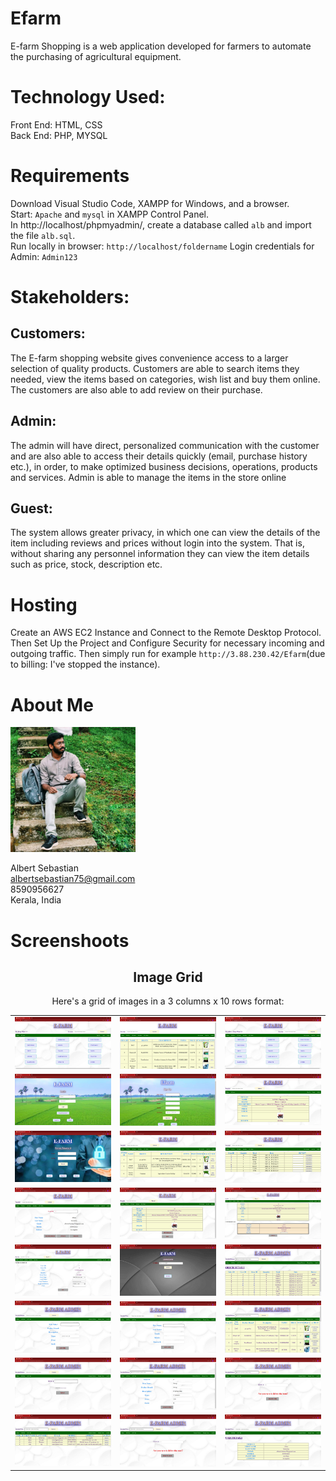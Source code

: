 # Efarm
E-farm Shopping is a web application developed for farmers to automate the purchasing of agricultural equipment.

# Technology Used:
Front End: HTML, CSS<br>
Back End: PHP, MYSQL 

# Requirements
Download Visual Studio Code, XAMPP for Windows, and a browser.<br>
Start: `Apache` and `mysql` in XAMPP Control Panel.<br>
In http://localhost/phpmyadmin/, create a database called `alb` and import the file `alb.sql`.<br>
Run locally in browser: `http://localhost/foldername`
Login credentials for Admin: `Admin123`

# Stakeholders:
## Customers: 
The E-farm shopping website gives convenience access to a larger selection of quality products. Customers are able to search items they needed, view the items based on categories, wish list and buy them online. The customers are also able to add review on their purchase.

## Admin:
The admin will have direct, personalized communication with the customer and are also able to access their details quickly (email, purchase history etc.), in order, to make optimized business decisions, operations, products and services. Admin is able to manage the items in the store online

## Guest: 
The system allows greater privacy, in which one can view the details of the item including reviews and prices without login into the system. That is, without sharing any personnel information they can view the item details such as price, stock, description etc.

# Hosting
Create an AWS EC2 Instance and Connect to the Remote Desktop Protocol. Then Set Up the Project and Configure Security for necessary incoming and outgoing traffic. Then simply run for example `http://3.88.230.42/Efarm`(due to billing: I've stopped the instance).

# About Me
<img src="./css/image/347393526_250171240894141_1652025665265698400_n.jpg" alt="drawing" width="200"/>

Albert Sebastian<br>
albertsebastian75@gmail.com<br>
8590956627<br>
Kerala, India

# Screenshoots
<div align="center">
  <h2>Image Grid</h2>
  <p>Here's a grid of images in a 3 columns x 10 rows format:</p>
  <table>
    <tr>
      <td align="center"><img src="./css/screenshots/index.JPG" width="200"></td>
      <td align="center"><img src="./css/screenshots/view all.JPG" width="200"></td>
      <td align="center"><img src="./css/screenshots/cus index.JPG" width="200"></td>
    </tr>
    <tr>
      <td align="center"><img src="./css/screenshots/login.JPG" width="200"></td>
      <td align="center"><img src="./css/screenshots/signup.JPG" width="200"></td>
      <td align="center"><img src="./css/screenshots/guest ind view.JPG" width="200"></td>
    </tr>
    <tr>
      <td align="center"><img src="./css/screenshots/forgot password.JPG" width="200"></td>
      <td align="center"><img src="./css/screenshots/wislist.JPG" width="200"></td>
      <td align="center"><img src="./css/screenshots/order.JPG" width="200"></td>
    </tr>
    <tr>
      <td align="center"><img src="./css/screenshots/acount.JPG" width="200"></td>
      <td align="center"><img src="./css/screenshots/cust view indi.JPG" width="200"></td>
      <td align="center"><img src="./css/screenshots/confirm buy.JPG" width="200"></td>
    </tr>
    <tr>
      <td align="center"><img src="./css/screenshots/pay.JPG" width="200"></td>
      <td align="center"><img src="./css/screenshots/admin login.JPG" width="200"></td>
      <td align="center"><img src="./css/screenshots/admin index.JPG" width="200"></td>
    </tr>
    <tr>
      <td align="center"><img src="./css/screenshots/admin add.JPG" width="200"></td>
      <td align="center"><img src="./css/screenshots/admin ad.JPG" width="200"></td>
      <td align="center"><img src="./css/screenshots/admin mang.JPG" width="200"></td>
    </tr>
    <tr>
      <td align="center"><img src="./css/screenshots/admin image.JPG" width="200"></td>
      <td align="center"><img src="./css/screenshots/admin update.JPG" width="200"></td>
      <td align="center"><img src="./css/screenshots/admin delete.JPG" width="200"></td>
    </tr>
    <tr>
      <td align="center"><img src="./css/screenshots/admin usr view.JPG" width="200"></td>
      <td align="center"><img src="./css/screenshots/admin del usr.JPG" width="200"></td>
      <td align="center"><img src="./css/screenshots/admin ind usr view.JPG" width="200"></td>
    </tr>
    <!-- Add more rows as needed -->
  </table>
</div>